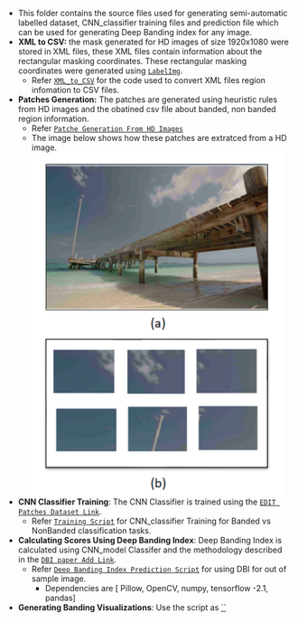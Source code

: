 
- This folder contains the source files used for generating semi-automatic labelled dataset, CNN_classifier training files and prediction file which can be used for generating Deep Banding index for any image. 
- **XML to CSV:** the mask generated for HD images of size 1920x1080 were stored in XML files, these XML files contain information about the rectangular masking coordinates.
These rectangular masking coordinates were generated using [`LabelImg`](https://github.com/tzutalin/labelImg).
  - Refer [`XML_to_CSV`](xml_to_csv.py) for the code used to convert XML files region infomation to CSV files.
- **Patches Generation:** The patches are generated using heuristic rules from HD images and the obatined csv file about banded, non banded region information.
  - Refer [`Patche Generation From HD Images`](Generating_patches_from_HD_images.py)
  - The image below shows how these patches are extratced from a HD image.     
     ![](Patches_Generation.png)
- **CNN Classifier Training**: The CNN Classifier is trained using the [`EDIT Patches Dataset Link`](https://github.com/tzutalin/labelImg).
  - Refer [`Training Script`](train.py) for CNN_classifier Training for Banded vs NonBanded classification tasks.
- **Calculating Scores Using Deep Banding Index**: Deep Banding Index is calculated using CNN_model Classifer and the methodology described in the [`DBI paper Add Link`](). 
  - Refer [`Deep Banding Index Prediction Script`](predict.py) for using DBI for out of sample image.
    - Dependencies are [ Pillow, OpenCV, numpy, tensorflow -2.1, pandas] 
 - **Generating Banding Visualizations**: Use the script as [``]()
